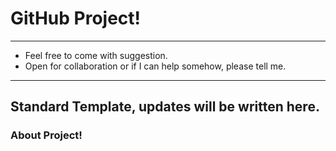 # GitHub Project!
---
+ Feel free to come with suggestion.
+ Open for collaboration or if I can help somehow, please tell me.
---
## Standard Template, updates will be written here.
### About Project!
